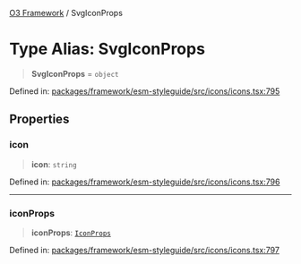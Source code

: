 [O3 Framework](../API.md) / SvgIconProps

# Type Alias: SvgIconProps

> **SvgIconProps** = `object`

Defined in: [packages/framework/esm-styleguide/src/icons/icons.tsx:795](https://github.com/openmrs/openmrs-esm-core/blob/85cde3ce59cd3d29230c98040a3f53525e808725/packages/framework/esm-styleguide/src/icons/icons.tsx#L795)

## Properties

### icon

> **icon**: `string`

Defined in: [packages/framework/esm-styleguide/src/icons/icons.tsx:796](https://github.com/openmrs/openmrs-esm-core/blob/85cde3ce59cd3d29230c98040a3f53525e808725/packages/framework/esm-styleguide/src/icons/icons.tsx#L796)

***

### iconProps

> **iconProps**: [`IconProps`](IconProps.md)

Defined in: [packages/framework/esm-styleguide/src/icons/icons.tsx:797](https://github.com/openmrs/openmrs-esm-core/blob/85cde3ce59cd3d29230c98040a3f53525e808725/packages/framework/esm-styleguide/src/icons/icons.tsx#L797)
